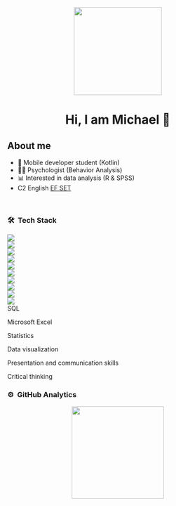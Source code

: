 <div id="header" align="center">
    <img src="https://img.icons8.com/?size=100&id=2585&format=png&color=000000" width="200" />
</div>
<div align="center">
<h1 align="center">Hi, I am Michael </a> 🤝</h1>
</div>


## About me

- 📱 Mobile developer student (Kotlin)
- 🧑‍⚕️ Psychologist (Behavior Analysis)
- 📊 Interested in data analysis (R & SPSS)
- C2 English <a href="https://cert.efset.org/fY31xR">EF SET </a>

   
<br>

### 🛠 &nbsp;Tech Stack
<a href="#"><img src="https://img.shields.io/badge/Kotlin--_.svg?logo=kotlin"></a> <br>
<a href="#"><img src="https://img.shields.io/badge/XML--_.svg?logo=xml"></a> <br>
<a href="#"><img src="https://img.shields.io/badge/Android Studio--_.svg?logo=androidstudio"></a> <br>
<a href="#"><img src="https://img.shields.io/badge/Javascript--_.svg?logo=javascript"></a> <br>
<a href="#"><img src="https://img.shields.io/badge/HTML--_.svg?logo=html5"></a> <br>
<a href="#"><img src="https://img.shields.io/badge/CSS--_.svg?logo=css"></a> <br>
<a href="#"><img src="https://img.shields.io/badge/SPSS--_.svg?logo=spss"></a> <br>
<a href="#"><img src="https://img.shields.io/badge/BORIS--_.svg?logo=boris"></a> <br>
<a href="#"><img src="https://img.shields.io/badge/Visual Studio Code--_.svg?logo=visualstudiocode"></a> <br>
<a href="#"><img src="https://img.shields.io/badge/R--_.svg?logo=r"></a> <br>
SQL

Microsoft Excel

Statistics

Data visualization

Presentation and communication skills

Critical thinking




### ⚙️ &nbsp;GitHub Analytics

<p align="center">
<a href="https://github.com/3xco">
  <img height="210em" src="https://github-readme-stats-eight-theta.vercel.app/api/top-langs/?username=3xco&layout=compact&langs_count=8&theme=algolia"/>
</a>
</p>
